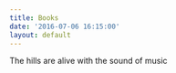 ```yaml
---
title: Books
date: '2016-07-06 16:15:00'
layout: default
---
```

The hills are alive with the sound of music